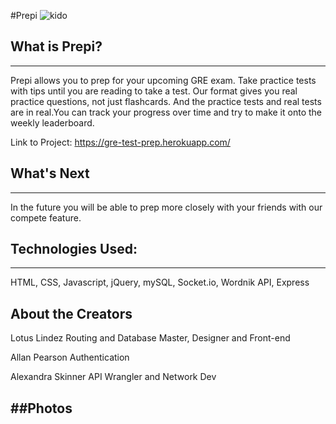 #Prepi
![kido](https://user-images.githubusercontent.com/45444261/66151453-f6576800-e5dc-11e9-9292-2652b2add77a.jpg)

## What is Prepi?
---
Prepi allows you to prep for your upcoming GRE exam. Take practice tests with tips until you are reading to take a test. Our format gives you real practice questions, not just flashcards. And the practice tests and real tests are in real.You can track your progress over time and try to make it onto the weekly leaderboard. 

Link to Project: https://gre-test-prep.herokuapp.com/ 

## What's Next
---
In the future you will be able to prep more closely with your friends with our compete feature.


## Technologies Used:
---
HTML, CSS, Javascript, jQuery, mySQL, Socket.io, Wordnik API, Express

## About the Creators
Lotus Lindez
Routing and Database Master, Designer and Front-end

Allan Pearson
Authentication 

Alexandra Skinner
API Wrangler and Network Dev




##Photos
---